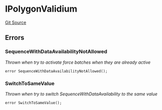 # IPolygonValidium
[Git Source](https://github.com/agglayer/agglayer-contracts/blob/112a010b7c8b14335e5fe1a9bffc11bd2459df05/contracts/v2/interfaces/IPolygonValidium.sol)


## Errors
### SequenceWithDataAvailabilityNotAllowed
*Thrown when try to activate force batches when they are already active*


```solidity
error SequenceWithDataAvailabilityNotAllowed();
```

### SwitchToSameValue
*Thrown when try to switch SequenceWithDataAvailability to the same value*


```solidity
error SwitchToSameValue();
```

